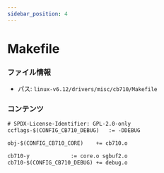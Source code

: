 ```yaml
---
sidebar_position: 4
---
```

# Makefile

### ファイル情報

- パス: `linux-v6.12/drivers/misc/cb710/Makefile`

### コンテンツ

```txt
# SPDX-License-Identifier: GPL-2.0-only
ccflags-$(CONFIG_CB710_DEBUG)	:= -DDEBUG

obj-$(CONFIG_CB710_CORE)	+= cb710.o

cb710-y				:= core.o sgbuf2.o
cb710-$(CONFIG_CB710_DEBUG)	+= debug.o

```

